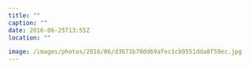 ```yaml
---
title: ""
caption: ""
date: 2016-06-25T13:55Z
location: ""

image: /images/photos/2016/06/d3671b70dd69afec1cb9551dda8f59ec.jpg
---
```

